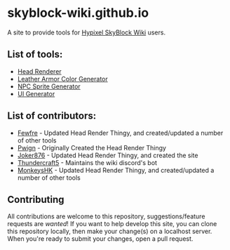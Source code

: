 # skyblock-wiki.github.io
A site to provide tools for [Hypixel SkyBlock Wiki](https://hypixel-skyblock.fandom.com/) users.

## List of tools:
- [Head Renderer](https://skyblock-wiki.github.io/tools/head-render/)
- [Leather Armor Color Generator](https://skyblock-wiki.github.io/tools/leather-armor/)
- [NPC Sprite Generator](https://jsfiddle.net/Fewfre/sg5bqo2j/)
- [UI Generator](https://jsfiddle.net/MonkeysHK/nb2csh1a/)

## List of contributors:
- [Fewfre](https://hypixel-skyblock.fandom.com/wiki/User:Fewfre) - Updated Head Render Thingy, and created/updated a number of other tools
- [Pwign](https://hypixel-skyblock.fandom.com/wiki/User:Pwign) - Originally Created the Head Render Thingy
- [Joker876](https://hypixel-skyblock.fandom.com/wiki/User:Joker876) - Updated Head Render Thingy, and created the site
- [Thundercraft5](https://hypixel-skyblock.fandom.com/wiki/User:Thundercraft5) - Maintains the wiki discord's bot
- [MonkeysHK](https://hypixel-skyblock.fandom.com/wiki/User:MonkeysHK) - Updated Head Render Thingy, and created/updated a number of other tools

## Contributing
All contributions are welcome to this repository, suggestions/feature requests are *wanted*! 
If you want to help develop this site, you can clone this repository locally, then make your change(s) on a localhost server. When you're ready to submit your changes, open a pull request.
